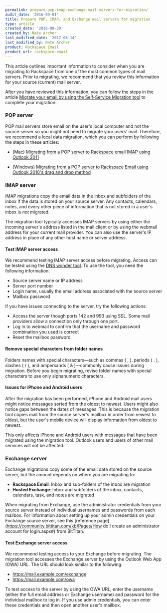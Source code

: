 ```yaml
---
permalink: prepare-pop-imap-exchange-mail-servers-for-migration/
audit_date: '2016-09-01'
title: Prepare POP, IMAP, and Exchange mail servers for migration
type: article
created_date: '2016-08-29'
created_by: Nate Archer
last_modified_date: '2017-08-14'
last_modified_by: Nate Archer
product: Rackspace Email
product_url: rackspace-email
---
```


This article outlines important information to consider when you are migrating to Rackspace from one of the most common types of mail servers. Prior to migrating, we recommend that you review this information for your source (current) mail server.

After you have reviewed this information, you can follow the steps in the article [Migrate your email by using the Self-Service Migration tool](/how-to/migrate-your-email-by-using-the-self-service-migration-tool/) to complete your migration.

### POP server

POP mail servers store email on the user's local computer and not the source server so you might not need to migrate your users' mail. Therefore, we recommend a local data migration, which you can perform by following the steps in these articles:

- (Mac) [Migrating from a POP server to Rackspace email IMAP using Outlook 2011](/how-to/migrating-from-a-pop-server-to-rackspace-email-imap-using-outlook-2011-mac/)

- (Windows) [Migrating from a POP server to Rackspace Email using Outlook 2010's drag and drop method](/how-to/migrating-from-a-pop-server-to-rackspace-email-imap-using-outlook-2010-drag-and-drop-method/)

### IMAP server

IMAP migrations copy the email data in the inbox and subfolders of the inbox if the data is stored on your source server. Any contacts, calendars, notes, and every other piece of information that is not stored in a user's inbox is *not* migrated.

The migration tool typically accesses IMAP servers by using either the incoming server's address listed in the mail client or by using the webmail address for your current mail provider. You can also use the server's IP address in place of any other host name or server address.

#### Test IMAP server access

We recommend testing IMAP server access before migrating. Access can be tested using the [DNS wonder tool](http://www.dnswonder.com/Tools/ImapTest.aspx). To use the tool, you need the following information:

- Source server name or IP address
- Server port number
- Login name, usually the email address associated with the source server
- Mailbox password

If you have issues connecting to the server, try the following actions:

- Access the server though ports 142 and 993 using SSL. Some mail providers allow a connection only through one port.
- Log in to webmail to confirm that the username and password combination you used is correct
- Reset the mailbox password

#### Remove special characters from folder names

Folders names with special characters—such as commas ( , ), periods ( . ), slashes ( / ), and ampersands ( & )—commonly cause issues during migration. Before you begin migrating, revise folder names with special characters to use only alphanumeric characters.

#### Issues for iPhone and Android users

After the migration has been performed, iPhone and Android mail users might notice messages sorted from the oldest to newest. Users might also notice gaps between the dates of messages. This is because the migration tool copies mail from the source server's mailbox in order from newest to oldest, but the user's mobile device will display information from oldest to newest.

This only affects iPhone and Android users with messages that have been migrated using the migration tool. Outlook users and users of other mail services will not be affected.

### Exchange server

Exchange migrations copy some of the email data stored on the source server, but the amount depends on where you are migrating to:

- **Rackspace Email**: Inbox and sub-folders of the inbox are migration
- **Hosted Exchange**: Inbox and subfolders of the inbox, contacts, calendars, task, and notes are migrated

When migrating from Exchange, use the administrator credentials from your source server instead of individual usernames and passwords from each mailbox. For information about setting up your admin credentials on your Exchange source server, see this [reference page](https://community.bittitan.com/kb/Pages/How do I create an administrator account for login.aspx#) from BitTitan.

#### Test Exchange server access

We recommend testing access to your Exchange before migrating. The migration tool accesses the Exchange server by using the Outlook Web App (OWA) URL. The URL should look similar to the following:

- https://mail.example.com/exchange
- https://mail.example.com/owa

To test access to the server by using the OWA URL, enter the username (either the full email address or Exchange username) and password for the individual mailbox to log in. If you use admin credentials, you can enter these credentials and then open another user's mailbox.
